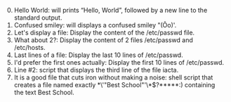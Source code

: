 0. Hello World: will  prints “Hello, World”, followed by a new line to the standard output.
1. Confused smiley: will displays a confused smiley "(Ôo)'.
2. Let's display a file: Display the content of the /etc/passwd file.
3. What about 2?: Display the content of 2 files /etc/passwd and /etc/hosts.
4. Last lines of a file: Display the last 10 lines of /etc/passwd.
5. I'd prefer the first ones actually: Display the first 10 lines of /etc/passwd.
6. Line #2: script that displays the third line of the file iacta.
7. It is a good file that cuts iron without making a noise: shell script that creates a file named exactly \*\\'"Best School"\'\\*$\?\*\*\*\*\*:) containing the text Best School.
